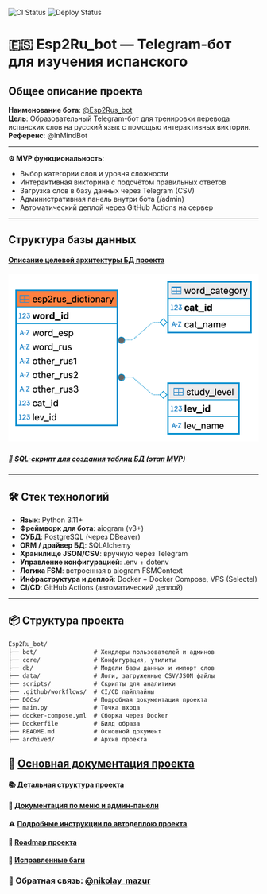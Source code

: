 ![CI Status](https://github.com/Nikolay08041979/Esp2Rus_bot/actions/workflows/python-app.yml/badge.svg)
![Deploy Status](https://github.com/Nikolay08041979/Esp2Rus_bot/actions/workflows/deploy.yml/badge.svg)


# 🇪🇸 Esp2Ru_bot — Telegram-бот для изучения испанского

## Общее описание проекта

**Наименование бота**: [@Esp2Rus_bot](https://t.me/Esp2Ru_bot)  
**Цель**: Образовательный Telegram-бот для тренировки перевода испанских слов на русский язык с помощью интерактивных викторин.  
**Референс**: @InMindBot  

---

**⚙️ MVP функциональность**:
- Выбор категории слов и уровня сложности 
- Интерактивная викторина с подсчётом правильных ответов 
- Загрузка слов в базу данных через Telegram (CSV)
- Административная панель внутри бота (/admin)
- Автоматический деплой через GitHub Actions на сервер

---

## Структура базы данных

#### [Описание целевой архитектуры БД проекта](docs/archeved/db_structure.md)

##### ![Архитектура БД проекта (этап MVP)](docs/archeved/schema_v1.png)

##### [📄 SQL-скрипт для создания таблиц БД (этап MVP)](db/create/archive/schema_legacy.sql)

---
## 🛠 Стек технологий

- **Язык**: Python 3.11+
- **Фреймворк для бота**: aiogram (v3+)
- **СУБД**: PostgreSQL (через DBeaver)
- **ORM / драйвер БД**: SQLAlchemy
- **Хранилище JSON/CSV**: вручную через Telegram
- **Управление конфигурацией**: .env + dotenv
- **Логика FSM**: встроенная в aiogram FSMContext
- **Инфраструктура и деплой**: Docker + Docker Compose, VPS (Selectel)
- **CI/CD**: GitHub Actions (автоматический деплой)

---

## 📦 Структура проекта

```
Esp2Ru_bot/
├── bot/                # Хендлеры пользователей и админов
├── core/               # Конфигурация, утилиты
├── db/                 # Модели базы данных и импорт слов
├── data/               # Логи, загруженные CSV/JSON файлы
├── scripts/            # Скрипты для аналитики
├── .github/workflows/  # CI/CD пайплайны
├── DOCs/               # Подробная документация проекта
├── main.py             # Точка входа
├── docker-compose.yml  # Сборка через Docker
├── Dockerfile          # Билд образа
├── README.md           # Основной документ
├── archived/           # Архив проекта
```

## 📜 [Основная документация проекта](docs/README.md)

#### 📚 [Детальная структура проекта](docs/archeved/project_structure.md)
#### 🧪 [Документация по меню и админ-панели](docs/archeved/admin_panel.md)
#### ⚠️ [Подробные инструкции по автодеплою проекта](docs/archeved/deploy.md)
#### 🚀 [Roadmap проекта](docs/archeved/roadmap.md)
#### 🔧 [Исправленные баги](docs/archeved/bugs.md)


### 📩 Обратная связь: [@nikolay_mazur](https://t.me/nikolay_mazur)